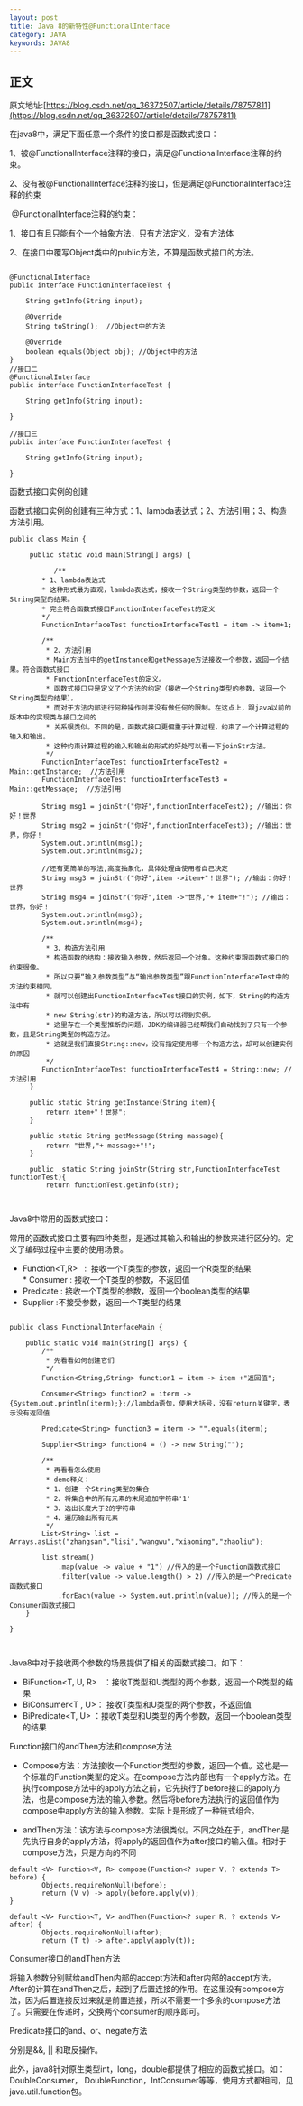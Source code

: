 ```yaml
---
layout: post
title: Java 8的新特性@FunctionalInterface
category: JAVA
keywords: JAVA8
---
```


## 正文

原文地址:[https://blog.csdn.net/qq_36372507/article/details/78757811](https://blog.csdn.net/qq_36372507/article/details/78757811)

在java8中，满足下面任意一个条件的接口都是函数式接口：

1、被@FunctionalInterface注释的接口，满足@FunctionalInterface注释的约束。

2、没有被@FunctionalInterface注释的接口，但是满足@FunctionalInterface注释的约束

 @FunctionalInterface注释的约束：

1、接口有且只能有个一个抽象方法，只有方法定义，没有方法体

2、在接口中覆写Object类中的public方法，不算是函数式接口的方法。

```

@FunctionalInterface
public interface FunctionInterfaceTest {
 
	String getInfo(String input);
	
	@Override
	String toString();  //Object中的方法
	
	@Override
	boolean equals(Object obj); //Object中的方法
}
//接口二
@FunctionalInterface
public interface FunctionInterfaceTest {
 
	String getInfo(String input);
	 
}

//接口三
public interface FunctionInterfaceTest {
 
	String getInfo(String input);
	 
}

```


函数式接口实例的创建

函数式接口实例的创建有三种方式：1、lambda表达式；2、方法引用；3、构造方法引用。

```
public class Main {
 
	 public static void main(String[] args) {
		
	       /**
	  	* 1、lambda表达式
	  	* 这种形式最为直观，lambda表达式，接收一个String类型的参数，返回一个String类型的结果。
	  	* 完全符合函数式接口FunctionInterfaceTest的定义
	  	*/
		FunctionInterfaceTest functionInterfaceTest1 = item -> item+1;  
		
		/**
		 * 2、方法引用
		 * Main方法当中的getInstance和getMessage方法接收一个参数，返回一个结果。符合函数式接口
		 * FunctionInterfaceTest的定义。
		 * 函数式接口只是定义了个方法的约定（接收一个String类型的参数，返回一个String类型的结果），
		 * 而对于方法内部进行何种操作则并没有做任何的限制。在这点上，跟java以前的版本中的实现类与接口之间的
		 * 关系很类似。不同的是，函数式接口更偏重于计算过程，约束了一个计算过程的输入和输出。
		 * 这种约束计算过程的输入和输出的形式的好处可以看一下joinStr方法。
		 */
		FunctionInterfaceTest functionInterfaceTest2 = Main::getInstance;  //方法引用
		FunctionInterfaceTest functionInterfaceTest3 = Main::getMessage;  //方法引用
		
		String msg1 = joinStr("你好",functionInterfaceTest2); //输出：你好！世界
		String msg2 = joinStr("你好",functionInterfaceTest3); //输出：世界，你好！
		System.out.println(msg1);
		System.out.println(msg2);
		
		//还有更简单的写法,高度抽象化，具体处理由使用者自己决定
		String msg3 = joinStr("你好",item ->item+"！世界"); //输出：你好！世界
		String msg4 = joinStr("你好",item ->"世界,"+ item+"!"); //输出：世界，你好！
		System.out.println(msg3);
		System.out.println(msg4);
		
		/**
		 * 3、构造方法引用
		 * 构造函数的结构：接收输入参数，然后返回一个对象。这种约束跟函数式接口的约束很像。
		 * 所以只要“输入参数类型”与“输出参数类型”跟FunctionInterfaceTest中的方法约束相同，
		 * 就可以创建出FunctionInterfaceTest接口的实例，如下，String的构造方法中有
		 * new String(str)的构造方法，所以可以得到实例。
		 * 这里存在一个类型推断的问题，JDK的编译器已经帮我们自动找到了只有一个参数，且是String类型的构造方法。
		 * 这就是我们直接String::new，没有指定使用哪一个构造方法，却可以创建实例的原因
		 */
		FunctionInterfaceTest functionInterfaceTest4 = String::new; //方法引用
	 }
	 
	 public static String getInstance(String item){
		 return item+"！世界";
	 }
	 
	 public static String getMessage(String massage){
		 return "世界,"+ massage+"!";
	 }
	 
	 public  static String joinStr(String str,FunctionInterfaceTest functionTest){
		 return functionTest.getInfo(str);



```


Java8中常用的函数式接口：

常用的函数式接口主要有四种类型，是通过其输入和输出的参数来进行区分的。定义了编码过程中主要的使用场景。

* Function<T,R>   :  接收一个T类型的参数，返回一个R类型的结果
* Consumer<T> : 接收一个T类型的参数，不返回值
* Predicate<T> : 接收一个T类型的参数，返回一个boolean类型的结果
* Supplier<T> :不接受参数，返回一个T类型的结果


```

public class FunctionalInterfaceMain {
 
	public static void main(String[] args) {
		/**
		 * 先看看如何创建它们
		 */
		Function<String,String> function1 = item -> item +"返回值";
		
		Consumer<String> function2 = iterm -> {System.out.println(iterm);};//lambda语句，使用大括号，没有return关键字，表示没有返回值
		
		Predicate<String> function3 = iterm -> "".equals(iterm);
		
		Supplier<String> function4 = () -> new String("");
		
		/**
		 * 再看看怎么使用
		 * demo释义：
		 * 1、创建一个String类型的集合
		 * 2、将集合中的所有元素的末尾追加字符串'1'
		 * 3、选出长度大于2的字符串
		 * 4、遍历输出所有元素
		 */
		List<String> list = Arrays.asList("zhangsan","lisi","wangwu","xiaoming","zhaoliu");
		
		list.stream()
			.map(value -> value + "1") //传入的是一个Function函数式接口
			.filter(value -> value.length() > 2) //传入的是一个Predicate函数式接口
			.forEach(value -> System.out.println(value)); //传入的是一个Consumer函数式接口
	}
	
}



```



Java8中对于接收两个参数的场景提供了相关的函数式接口。如下：

* BiFunction<T, U, R>   ：接收T类型和U类型的两个参数，返回一个R类型的结果
* BiConsumer<T , U>： 接收T类型和U类型的两个参数，不返回值
* BiPredicate<T, U> ：接收T类型和U类型的两个参数，返回一个boolean类型的结果

Function接口的andThen方法和compose方法

* Compose方法：方法接收一个Function类型的参数，返回一个值。这也是一个标准的Function类型的定义。在compose方法内部也有一个apply方法。在执行compose方法中的apply方法之前，它先执行了before接口的apply方法，也是compose方法的输入参数。然后将before方法执行的返回值作为compose中apply方法的输入参数。实际上是形成了一种链式组合。

* andThen方法：该方法与compose方法很类似。不同之处在于，andThen是先执行自身的apply方法，将apply的返回值作为after接口的输入值。相对于compose方法，只是方向的不同



```
default <V> Function<V, R> compose(Function<? super V, ? extends T> before) {
        Objects.requireNonNull(before);
        return (V v) -> apply(before.apply(v));
}
 
default <V> Function<T, V> andThen(Function<? super R, ? extends V> after) {
        Objects.requireNonNull(after);
        return (T t) -> after.apply(apply(t));

```

Consumer接口的andThen方法

将输入参数分别赋给andThen内部的accept方法和after内部的accept方法。After的计算在andThen之后，起到了后置连接的作用。在这里没有compose方法，因为后置连接反过来就是前置连接，所以不需要一个多余的compose方法了。只需要在传递时，交换两个consumer的顺序即可。


Predicate接口的and、or、negate方法

分别是&&, || 和取反操作。

此外，java8针对原生类型int，long，double都提供了相应的函数式接口。如：DoubleConsumer， DoubleFunction，IntConsumer等等，使用方式都相同，见java.util.function包。


